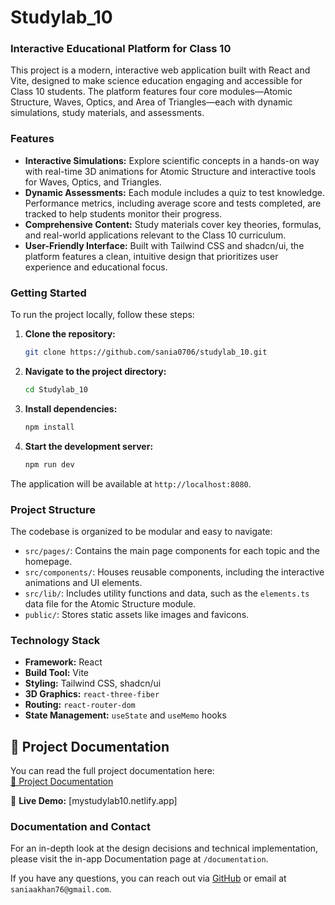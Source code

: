 # Studylab_10

### Interactive Educational Platform for Class 10

This project is a modern, interactive web application built with React and Vite, designed to make science education engaging and accessible for Class 10 students. The platform features four core modules—Atomic Structure, Waves, Optics, and Area of Triangles—each with dynamic simulations, study materials, and assessments.

### **Features**

* **Interactive Simulations:** Explore scientific concepts in a hands-on way with real-time 3D animations for Atomic Structure and interactive tools for Waves, Optics, and Triangles.
* **Dynamic Assessments:** Each module includes a quiz to test knowledge. Performance metrics, including average score and tests completed, are tracked to help students monitor their progress.
* **Comprehensive Content:** Study materials cover key theories, formulas, and real-world applications relevant to the Class 10 curriculum.
* **User-Friendly Interface:** Built with Tailwind CSS and shadcn/ui, the platform features a clean, intuitive design that prioritizes user experience and educational focus.

### **Getting Started**

To run the project locally, follow these steps:

1.  **Clone the repository:**
    ```bash
    git clone https://github.com/sania0706/studylab_10.git
    ```

2.  **Navigate to the project directory:**
    ```bash
    cd Studylab_10
    ```

3.  **Install dependencies:**
    ```bash
    npm install
    ```

4.  **Start the development server:**
    ```bash
    npm run dev
    ```

The application will be available at `http://localhost:8080`.

### **Project Structure**

The codebase is organized to be modular and easy to navigate:

* `src/pages/`: Contains the main page components for each topic and the homepage.
* `src/components/`: Houses reusable components, including the interactive animations and UI elements.
* `src/lib/`: Includes utility functions and data, such as the `elements.ts` data file for the Atomic Structure module.
* `public/`: Stores static assets like images and favicons.

### **Technology Stack**

* **Framework:** React
* **Build Tool:** Vite
* **Styling:** Tailwind CSS, shadcn/ui
* **3D Graphics:** `react-three-fiber`
* **Routing:** `react-router-dom`
* **State Management:** `useState` and `useMemo` hooks
  
## 📄 Project Documentation

You can read the full project documentation here:  
[📘 Project Documentation](./docs/studylab_documentation.pdf)

🔗 **Live Demo:** [mystudylab10.netlify.app]

### **Documentation and Contact**


For an in-depth look at the design decisions and technical implementation, please visit the in-app Documentation page at `/documentation`.

If you have any questions, you can reach out via [GitHub](https://github.com/sania0706) or email at `saniaakhan76@gmail.com`.
